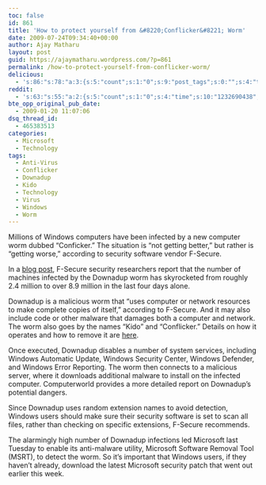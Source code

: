 ```yaml
---
toc: false
id: 861
title: 'How to protect yourself from &#8220;Conflicker&#8221; Worm'
date: 2009-07-24T09:34:40+00:00
author: Ajay Matharu
layout: post
guid: https://ajaymatharu.wordpress.com/?p=861
permalink: /how-to-protect-yourself-from-conflicker-worm/
delicious:
  - 's:86:"s:78:"a:3:{s:5:"count";s:1:"0";s:9:"post_tags";s:0:"";s:4:"time";s:10:"1232690437";}";";'
reddit:
  - 's:63:"s:55:"a:2:{s:5:"count";s:1:"0";s:4:"time";s:10:"1232690438";}";";'
bte_opp_original_pub_date:
  - 2009-01-20 11:07:06
dsq_thread_id:
  - 465383513
categories:
  - Microsoft
  - Technology
tags:
  - Anti-Virus
  - Conflicker
  - Downadup
  - Kido
  - Technology
  - Virus
  - Windows
  - Worm
---
```

Millions of Windows computers have been infected by a new computer worm dubbed &#8220;Conficker.&#8221; The situation is &#8220;not getting better,&#8221; but rather is &#8220;getting worse,&#8221; according to security software vendor F-Secure.

In a [blog post](https://www.f-secure.com/weblog/archives/00001584.html), F-Secure security researchers report that the number of machines infected by the Downadup worm has skyrocketed from roughly 2.4 million to over 8.9 million in the last four days alone.

Downadup is a malicious worm that &#8220;uses computer or network resources to make complete copies of itself,&#8221; according to F-Secure. And it may also include code or other malware that damages both a computer and network. The worm also goes by the names &#8220;Kido&#8221; and &#8220;Conflicker.&#8221; Details on how it operates and how to remove it are [here](https://www.f-secure.com/v-descs/worm_w32_downadup_al.shtml#details).

Once executed, Downadup disables a number of system services, including Windows Automatic Update, Windows Security Center, Windows Defender, and Windows Error Reporting. The worm then connects to a malicious server, where it downloads additional malware to install on the infected computer. Computerworld provides a more detailed report on Downadup&#8217;s potential dangers.

Since Downadup uses random extension names to avoid detection, Windows users should make sure their security software is set to scan all files, rather than checking on specific extensions, F-Secure recommends.

The alarmingly high number of Downadup infections led Microsoft last Tuesday to enable its anti-malware utility, Microsoft Software Removal Tool (MSRT), to detect the worm. So it&#8217;s important that Windows users, if they haven&#8217;t already, download the latest Microsoft security patch that went out earlier this week.
